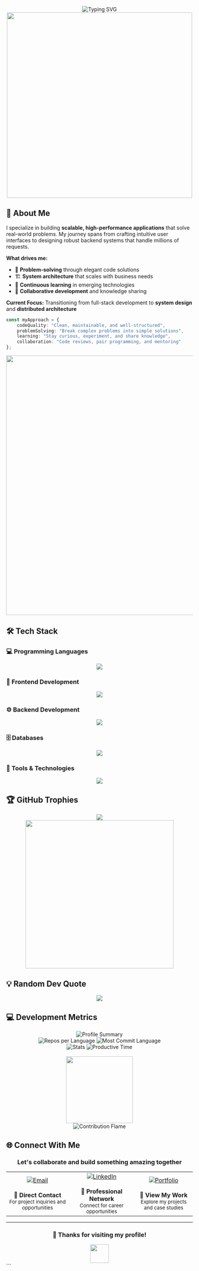 <div align="center">
  <img src="https://readme-typing-svg.herokuapp.com?font=Fira+Code&size=32&duration=2800&pause=2000&color=A9FEF7&center=true&vCenter=true&width=940&lines=Hey+there!+I'm+a+Full-Stack+Developer+%F0%9F%91%8B;Aspiring+System+Architect+%F0%9F%8F%97%EF%B8%8F;Building+Amazing+Digital+Experiences+%F0%9F%9A%80;Always+Learning+%26+Growing+%F0%9F%8C%B1" alt="Typing SVG" />
</div>

<div align="center">
  <img src="https://user-images.githubusercontent.com/74038190/225813708-98b745f2-7d22-48cf-9150-083f1b00d6c9.gif" width="500">
</div>

## 🚀 About Me

I specialize in building **scalable, high-performance applications** that solve real-world problems. My journey spans from crafting intuitive user interfaces to designing robust backend systems that handle millions of requests.

**What drives me:**
- 🎯 **Problem-solving** through elegant code solutions
- 🏗️ **System architecture** that scales with business needs  
- 🔄 **Continuous learning** in emerging technologies
- 🤝 **Collaborative development** and knowledge sharing

**Current Focus:** Transitioning from full-stack development to **system design** and **distributed architecture**

```typescript
const myApproach = {
    codeQuality: "Clean, maintainable, and well-structured",
    problemSolving: "Break complex problems into simple solutions",
    learning: "Stay curious, experiment, and share knowledge",
    collaboration: "Code reviews, pair programming, and mentoring"
};
```

<div align="center">
  <img src="https://user-images.githubusercontent.com/74038190/212284100-561aa473-3905-4a80-b561-0d28506553ee.gif" width="700">
</div>

## 🛠️ Tech Stack

### 💻 Programming Languages
<div align="center">
  <img src="https://skillicons.dev/icons?i=js,ts,java,cs,cpp,c" />
</div>

### 🎨 Frontend Development
<div align="center">
  <img src="https://skillicons.dev/icons?i=react,nextjs,html,css,tailwind,bootstrap" />
</div>

### ⚙️ Backend Development
<div align="center">
  <img src="https://skillicons.dev/icons?i=nodejs,express,dotnet,graphql,qt" />
</div>

### 🗄️ Databases
<div align="center">
  <img src="https://skillicons.dev/icons?i=postgresql,mysql,mongodb" />
</div>

### 🔧 Tools & Technologies
<div align="center">
  <img src="https://skillicons.dev/icons?i=git,github,vscode,linux" />
</div>

## 🏆 GitHub Trophies
<div align="center">
  <img src="https://github-profile-trophy.vercel.app/?username=ahmed3656&theme=tokyonight&no-frame=true&no-bg=true&margin-w=4" />
</div>

<div align="center">
  <img src="https://user-images.githubusercontent.com/74038190/212284158-e840e285-664b-44d7-b79b-e264b5e54825.gif" width="400">
</div>

## 💡 Random Dev Quote

<div align="center">
  <img src="https://quotes-github-readme.vercel.app/api?type=horizontal&theme=tokyonight" />
</div>

<!-- ## 🎨 Code Contribution Heatmap

<div align="center">
  <img src="https://github-readme-stats.vercel.app/api/wakatime?username=ahmed3656&theme=tokyonight&layout=compact" alt="Coding Time" />
</div> -->

## 💻 Development Metrics

<div align="center">
  <img src="https://github-profile-summary-cards.vercel.app/api/cards/profile-details?username=ahmed3656&theme=tokyonight" alt="Profile Summary" />
</div>

<div align="center">
  <img src="https://github-profile-summary-cards.vercel.app/api/cards/repos-per-language?username=ahmed3656&theme=tokyonight" alt="Repos per Language" />
  <img src="https://github-profile-summary-cards.vercel.app/api/cards/most-commit-language?username=ahmed3656&theme=tokyonight" alt="Most Commit Language" />
</div>

<div align="center">
  <img src="https://github-profile-summary-cards.vercel.app/api/cards/stats?username=ahmed3656&theme=tokyonight" alt="Stats" />
  <img src="https://github-profile-summary-cards.vercel.app/api/cards/productive-time?username=ahmed3656&theme=tokyonight&utcOffset=8" alt="Productive Time" />
</div>

<br/>

<div align="center">
  <img height="180em" src="https://github-readme-stats.vercel.app/api?username=ahmed3656&show_icons=true&theme=tokyonight&include_all_commits=true&count_private=true"/>
  <br/>
  <img src="https://github-readme-streak-stats.herokuapp.com/?user=ahmed3656&theme=tokyonight&hide_border=true&stroke=0000&background=1A1B27&ring=F7768E&fire=F7768E&currStreakLabel=F7768E" alt="Contribution Flame" />
</div>

## 🌐 Connect With Me

<div align="center">
  <h3>Let's collaborate and build something amazing together</h3>
</div>

<div align="center">
  <table>
    <tr>
      <td align="center" width="250">
        <a href="mailto:ahmedamr4f@gmail.com">
          <img src="https://img.shields.io/badge/Gmail-EA4335?style=for-the-badge&logo=gmail&logoColor=white&labelColor=EA4335" alt="Email" />
        </a>
        <br/><br/>
        <strong>📧 Direct Contact</strong>
        <br/>
        <sub>For project inquiries and opportunities</sub>
      </td>
      <td align="center" width="250">
        <a href="https://linkedin.com/in/ahmed-amr3656">
          <img src="https://img.shields.io/badge/LinkedIn-0A66C2?style=for-the-badge&logo=linkedin&logoColor=white" alt="LinkedIn" />
        </a>
        <br/><br/>
        <strong>💼 Professional Network</strong>
        <br/>
        <sub>Connect for career opportunities</sub>
      </td>
      <td align="center" width="250">
        <a href="https://ahmed-amr-phi.vercel.app/">
          <img src="https://img.shields.io/badge/Portfolio-000000?style=for-the-badge&logo=vercel&logoColor=white" alt="Portfolio" />
        </a>
        <br/><br/>
        <strong>🚀 View My Work</strong>
        <br/>
        <sub>Explore my projects and case studies</sub>
      </td>
    </tr>
  </table>
</div>

---

<!--<div align="center">
  <img src="https://komarev.com/ghpvc/?username=ahmed3656&label=Profile%20views&color=0e75b6&style=flat" alt="Profile views" />
  <img src="https://img.shields.io/github/followers/ahmed3656?label=Followers&style=social" alt="GitHub followers" />
</div>-->

<div align="center">
  <h3>💖 Thanks for visiting my profile!</h3>
  <img src="https://user-images.githubusercontent.com/74038190/213844263-a8897a51-32f4-4b3b-b5c2-e1528b89f6f3.png" width="50px" />
</div>
```
